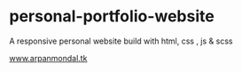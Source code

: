 # personal-portfolio-website
A responsive personal website build with html, css , js &amp; scss

www.arpanmondal.tk
